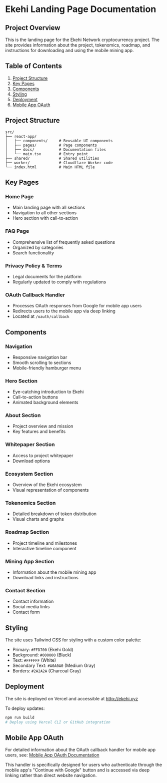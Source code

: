 # Ekehi Landing Page Documentation

## Project Overview

This is the landing page for the Ekehi Network cryptocurrency project. The site provides information about the project, tokenomics, roadmap, and instructions for downloading and using the mobile mining app.

## Table of Contents

1. [Project Structure](#project-structure)
2. [Key Pages](#key-pages)
3. [Components](#components)
4. [Styling](#styling)
5. [Deployment](#deployment)
6. [Mobile App OAuth](#mobile-app-oauth)

## Project Structure

```
src/
├── react-app/
│   ├── components/     # Reusable UI components
│   ├── pages/          # Page components
│   ├── docs/           # Documentation files
│   └── main.tsx        # Entry point
├── shared/             # Shared utilities
├── worker/             # Cloudflare Worker code
└── index.html          # Main HTML file
```

## Key Pages

### Home Page
- Main landing page with all sections
- Navigation to all other sections
- Hero section with call-to-action

### FAQ Page
- Comprehensive list of frequently asked questions
- Organized by categories
- Search functionality

### Privacy Policy & Terms
- Legal documents for the platform
- Regularly updated to comply with regulations

### OAuth Callback Handler
- Processes OAuth responses from Google for mobile app users
- Redirects users to the mobile app via deep linking
- Located at `/oauth/callback`

## Components

### Navigation
- Responsive navigation bar
- Smooth scrolling to sections
- Mobile-friendly hamburger menu

### Hero Section
- Eye-catching introduction to Ekehi
- Call-to-action buttons
- Animated background elements

### About Section
- Project overview and mission
- Key features and benefits

### Whitepaper Section
- Access to project whitepaper
- Download options

### Ecosystem Section
- Overview of the Ekehi ecosystem
- Visual representation of components

### Tokenomics Section
- Detailed breakdown of token distribution
- Visual charts and graphs

### Roadmap Section
- Project timeline and milestones
- Interactive timeline component

### Mining App Section
- Information about the mobile mining app
- Download links and instructions

### Contact Section
- Contact information
- Social media links
- Contact form

## Styling

The site uses Tailwind CSS for styling with a custom color palette:

- Primary: `#FFD700` (Ekehi Gold)
- Background: `#000000` (Black)
- Text: `#FFFFFF` (White)
- Secondary Text: `#A0A0A0` (Medium Gray)
- Borders: `#2A2A2A` (Charcoal Gray)

## Deployment

The site is deployed on Vercel and accessible at http://ekehi.xyz

To deploy updates:
```bash
npm run build
# Deploy using Vercel CLI or GitHub integration
```

## Mobile App OAuth

For detailed information about the OAuth callback handler for mobile app users, see:
[Mobile App OAuth Documentation](./src/react-app/docs/MOBILE_APP_OAUTH.md)

This handler is specifically designed for users who authenticate through the mobile app's "Continue with Google" button and is accessed via deep linking rather than direct website navigation.